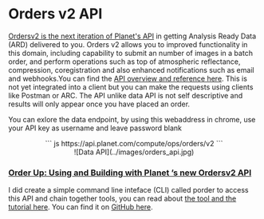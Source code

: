 # Orders v2 API

[Ordersv2 is the next iteration of Planet's API](https://planet-platform.readme.io/docs) in getting Analysis Ready Data (ARD) delivered to you. Orders v2 allows you to improved functionality in this domain, including capability to submit an number of images in a batch order, and perform operations such as top of atmospheric reflectance, compression, coregistration and also enhanced notifications such as email and webhooks.You can find the [API overview and reference here](https://planet-platform.readme.io/docs/overview). This is not yet integrated into a client but you can make the requests using clients like Postman or ARC. The API unlike data API is not self descriptive and results will only appear once you have placed an order.

You can exlore the data endpoint, by using this webaddress in chrome, use your API key as username and leave password blank

<center>
``` js
https://api.planet.com/compute/ops/orders/v2
```
</center>

<center>![Data API](../images/orders_api.jpg)</center>

### **[Order Up: Using and Building with Planet ’s new Ordersv2 API](https://medium.com/@samapriyaroy/order-up-using-and-building-with-planet-s-new-ordersv2-api-ba2fe14eac8e)**
I did create a simple command line inteface (CLI) called porder to access this API and chain together tools, you can read about [the tool and the tutorial here](https://medium.com/@samapriyaroy/order-up-using-and-building-with-planet-s-new-ordersv2-api-ba2fe14eac8e). You can find it on [GitHub here](https://github.com/samapriya/porder).
